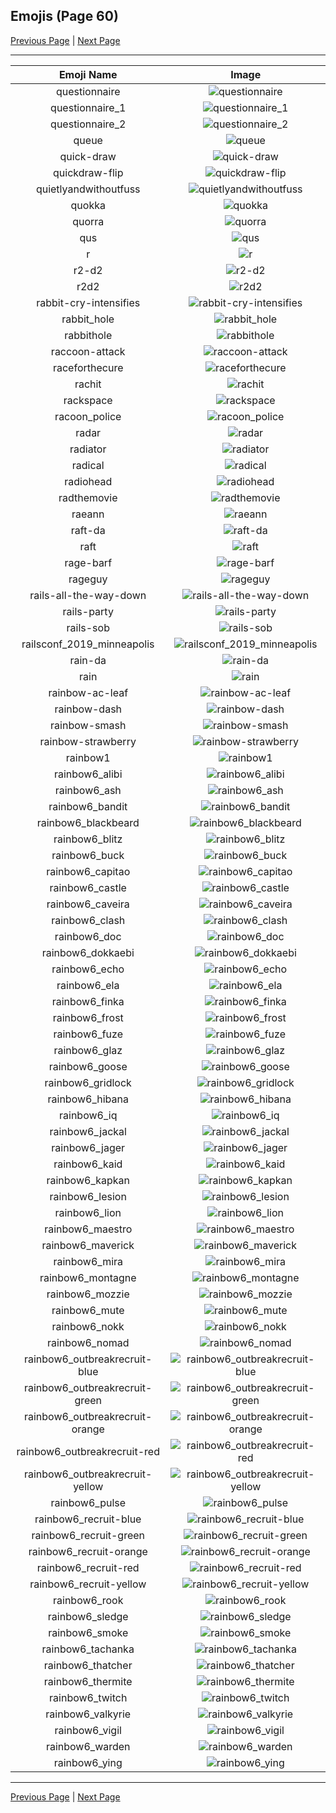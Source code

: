 
  ## Emojis (Page 60)

  [Previous Page](/docs/hashicorp/page-p-0059.md)
   | [Next Page](/docs/hashicorp/page-r-0061.md)

  <hr />

  |Emoji Name|Image|
  | :-: | :-: |
  |questionnaire| ![questionnaire](/emojis/hashicorp/questionnaire.jpg)|
  |questionnaire_1| ![questionnaire_1](/emojis/hashicorp/questionnaire_1.jpg)|
  |questionnaire_2| ![questionnaire_2](/emojis/hashicorp/questionnaire_2.png)|
  |queue| ![queue](/emojis/hashicorp/queue.png)|
  |quick-draw| ![quick-draw](/emojis/hashicorp/quick-draw.png)|
  |quickdraw-flip| ![quickdraw-flip](/emojis/hashicorp/quickdraw-flip.png)|
  |quietlyandwithoutfuss| ![quietlyandwithoutfuss](/emojis/hashicorp/quietlyandwithoutfuss.png)|
  |quokka| ![quokka](/emojis/hashicorp/quokka.png)|
  |quorra| ![quorra](/emojis/hashicorp/quorra.jpg)|
  |qus| ![qus](/emojis/hashicorp/qus.png)|
  |r| ![r](/emojis/hashicorp/r.png)|
  |r2-d2| ![r2-d2](/emojis/hashicorp/r2-d2.png)|
  |r2d2| ![r2d2](/emojis/hashicorp/r2d2.gif)|
  |rabbit-cry-intensifies| ![rabbit-cry-intensifies](/emojis/hashicorp/rabbit-cry-intensifies.gif)|
  |rabbit_hole| ![rabbit_hole](/emojis/hashicorp/rabbit_hole.png)|
  |rabbithole| ![rabbithole](/emojis/hashicorp/rabbithole.jpg)|
  |raccoon-attack| ![raccoon-attack](/emojis/hashicorp/raccoon-attack.png)|
  |raceforthecure| ![raceforthecure](/emojis/hashicorp/raceforthecure.jpg)|
  |rachit| ![rachit](/emojis/hashicorp/rachit.png)|
  |rackspace| ![rackspace](/emojis/hashicorp/rackspace.jpg)|
  |racoon_police| ![racoon_police](/emojis/hashicorp/racoon_police.jpg)|
  |radar| ![radar](/emojis/hashicorp/radar.png)|
  |radiator| ![radiator](/emojis/hashicorp/radiator.png)|
  |radical| ![radical](/emojis/hashicorp/radical.gif)|
  |radiohead| ![radiohead](/emojis/hashicorp/radiohead.png)|
  |radthemovie| ![radthemovie](/emojis/hashicorp/radthemovie.png)|
  |raeann| ![raeann](/emojis/hashicorp/raeann.png)|
  |raft-da| ![raft-da](/emojis/hashicorp/raft-da.png)|
  |raft| ![raft](/emojis/hashicorp/raft.png)|
  |rage-barf| ![rage-barf](/emojis/hashicorp/rage-barf.png)|
  |rageguy| ![rageguy](/emojis/hashicorp/rageguy.png)|
  |rails-all-the-way-down| ![rails-all-the-way-down](/emojis/hashicorp/rails-all-the-way-down.gif)|
  |rails-party| ![rails-party](/emojis/hashicorp/rails-party.gif)|
  |rails-sob| ![rails-sob](/emojis/hashicorp/rails-sob.png)|
  |railsconf_2019_minneapolis| ![railsconf_2019_minneapolis](/emojis/hashicorp/railsconf_2019_minneapolis.jpg)|
  |rain-da| ![rain-da](/emojis/hashicorp/rain-da.png)|
  |rain| ![rain](/emojis/hashicorp/rain.png)|
  |rainbow-ac-leaf| ![rainbow-ac-leaf](/emojis/hashicorp/rainbow-ac-leaf.png)|
  |rainbow-dash| ![rainbow-dash](/emojis/hashicorp/rainbow-dash.jpg)|
  |rainbow-smash| ![rainbow-smash](/emojis/hashicorp/rainbow-smash.png)|
  |rainbow-strawberry| ![rainbow-strawberry](/emojis/hashicorp/rainbow-strawberry.png)|
  |rainbow1| ![rainbow1](/emojis/hashicorp/rainbow1.png)|
  |rainbow6_alibi| ![rainbow6_alibi](/emojis/hashicorp/rainbow6_alibi.png)|
  |rainbow6_ash| ![rainbow6_ash](/emojis/hashicorp/rainbow6_ash.png)|
  |rainbow6_bandit| ![rainbow6_bandit](/emojis/hashicorp/rainbow6_bandit.png)|
  |rainbow6_blackbeard| ![rainbow6_blackbeard](/emojis/hashicorp/rainbow6_blackbeard.png)|
  |rainbow6_blitz| ![rainbow6_blitz](/emojis/hashicorp/rainbow6_blitz.png)|
  |rainbow6_buck| ![rainbow6_buck](/emojis/hashicorp/rainbow6_buck.png)|
  |rainbow6_capitao| ![rainbow6_capitao](/emojis/hashicorp/rainbow6_capitao.png)|
  |rainbow6_castle| ![rainbow6_castle](/emojis/hashicorp/rainbow6_castle.png)|
  |rainbow6_caveira| ![rainbow6_caveira](/emojis/hashicorp/rainbow6_caveira.png)|
  |rainbow6_clash| ![rainbow6_clash](/emojis/hashicorp/rainbow6_clash.png)|
  |rainbow6_doc| ![rainbow6_doc](/emojis/hashicorp/rainbow6_doc.png)|
  |rainbow6_dokkaebi| ![rainbow6_dokkaebi](/emojis/hashicorp/rainbow6_dokkaebi.png)|
  |rainbow6_echo| ![rainbow6_echo](/emojis/hashicorp/rainbow6_echo.png)|
  |rainbow6_ela| ![rainbow6_ela](/emojis/hashicorp/rainbow6_ela.png)|
  |rainbow6_finka| ![rainbow6_finka](/emojis/hashicorp/rainbow6_finka.png)|
  |rainbow6_frost| ![rainbow6_frost](/emojis/hashicorp/rainbow6_frost.png)|
  |rainbow6_fuze| ![rainbow6_fuze](/emojis/hashicorp/rainbow6_fuze.png)|
  |rainbow6_glaz| ![rainbow6_glaz](/emojis/hashicorp/rainbow6_glaz.png)|
  |rainbow6_goose| ![rainbow6_goose](/emojis/hashicorp/rainbow6_goose.png)|
  |rainbow6_gridlock| ![rainbow6_gridlock](/emojis/hashicorp/rainbow6_gridlock.png)|
  |rainbow6_hibana| ![rainbow6_hibana](/emojis/hashicorp/rainbow6_hibana.png)|
  |rainbow6_iq| ![rainbow6_iq](/emojis/hashicorp/rainbow6_iq.png)|
  |rainbow6_jackal| ![rainbow6_jackal](/emojis/hashicorp/rainbow6_jackal.png)|
  |rainbow6_jager| ![rainbow6_jager](/emojis/hashicorp/rainbow6_jager.png)|
  |rainbow6_kaid| ![rainbow6_kaid](/emojis/hashicorp/rainbow6_kaid.png)|
  |rainbow6_kapkan| ![rainbow6_kapkan](/emojis/hashicorp/rainbow6_kapkan.png)|
  |rainbow6_lesion| ![rainbow6_lesion](/emojis/hashicorp/rainbow6_lesion.png)|
  |rainbow6_lion| ![rainbow6_lion](/emojis/hashicorp/rainbow6_lion.png)|
  |rainbow6_maestro| ![rainbow6_maestro](/emojis/hashicorp/rainbow6_maestro.png)|
  |rainbow6_maverick| ![rainbow6_maverick](/emojis/hashicorp/rainbow6_maverick.png)|
  |rainbow6_mira| ![rainbow6_mira](/emojis/hashicorp/rainbow6_mira.png)|
  |rainbow6_montagne| ![rainbow6_montagne](/emojis/hashicorp/rainbow6_montagne.png)|
  |rainbow6_mozzie| ![rainbow6_mozzie](/emojis/hashicorp/rainbow6_mozzie.png)|
  |rainbow6_mute| ![rainbow6_mute](/emojis/hashicorp/rainbow6_mute.png)|
  |rainbow6_nokk| ![rainbow6_nokk](/emojis/hashicorp/rainbow6_nokk.png)|
  |rainbow6_nomad| ![rainbow6_nomad](/emojis/hashicorp/rainbow6_nomad.png)|
  |rainbow6_outbreakrecruit-blue| ![rainbow6_outbreakrecruit-blue](/emojis/hashicorp/rainbow6_outbreakrecruit-blue.png)|
  |rainbow6_outbreakrecruit-green| ![rainbow6_outbreakrecruit-green](/emojis/hashicorp/rainbow6_outbreakrecruit-green.png)|
  |rainbow6_outbreakrecruit-orange| ![rainbow6_outbreakrecruit-orange](/emojis/hashicorp/rainbow6_outbreakrecruit-orange.png)|
  |rainbow6_outbreakrecruit-red| ![rainbow6_outbreakrecruit-red](/emojis/hashicorp/rainbow6_outbreakrecruit-red.png)|
  |rainbow6_outbreakrecruit-yellow| ![rainbow6_outbreakrecruit-yellow](/emojis/hashicorp/rainbow6_outbreakrecruit-yellow.png)|
  |rainbow6_pulse| ![rainbow6_pulse](/emojis/hashicorp/rainbow6_pulse.png)|
  |rainbow6_recruit-blue| ![rainbow6_recruit-blue](/emojis/hashicorp/rainbow6_recruit-blue.png)|
  |rainbow6_recruit-green| ![rainbow6_recruit-green](/emojis/hashicorp/rainbow6_recruit-green.png)|
  |rainbow6_recruit-orange| ![rainbow6_recruit-orange](/emojis/hashicorp/rainbow6_recruit-orange.png)|
  |rainbow6_recruit-red| ![rainbow6_recruit-red](/emojis/hashicorp/rainbow6_recruit-red.png)|
  |rainbow6_recruit-yellow| ![rainbow6_recruit-yellow](/emojis/hashicorp/rainbow6_recruit-yellow.png)|
  |rainbow6_rook| ![rainbow6_rook](/emojis/hashicorp/rainbow6_rook.png)|
  |rainbow6_sledge| ![rainbow6_sledge](/emojis/hashicorp/rainbow6_sledge.png)|
  |rainbow6_smoke| ![rainbow6_smoke](/emojis/hashicorp/rainbow6_smoke.png)|
  |rainbow6_tachanka| ![rainbow6_tachanka](/emojis/hashicorp/rainbow6_tachanka.png)|
  |rainbow6_thatcher| ![rainbow6_thatcher](/emojis/hashicorp/rainbow6_thatcher.png)|
  |rainbow6_thermite| ![rainbow6_thermite](/emojis/hashicorp/rainbow6_thermite.png)|
  |rainbow6_twitch| ![rainbow6_twitch](/emojis/hashicorp/rainbow6_twitch.png)|
  |rainbow6_valkyrie| ![rainbow6_valkyrie](/emojis/hashicorp/rainbow6_valkyrie.png)|
  |rainbow6_vigil| ![rainbow6_vigil](/emojis/hashicorp/rainbow6_vigil.png)|
  |rainbow6_warden| ![rainbow6_warden](/emojis/hashicorp/rainbow6_warden.png)|
  |rainbow6_ying| ![rainbow6_ying](/emojis/hashicorp/rainbow6_ying.png)|

  <hr/>
  
  [Previous Page](/docs/hashicorp/page-p-0059.md)
   | [Next Page](/docs/hashicorp/page-r-0061.md)
